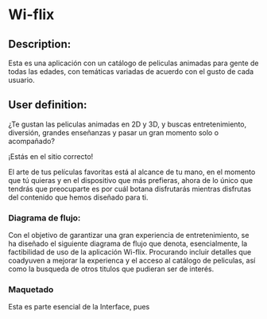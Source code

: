 # Wi-flix

## Description:

Esta es una aplicación con un catálogo de peliculas animadas para gente de todas las edades, con temáticas variadas de acuerdo con el gusto de cada usuario. 

## User definition:

¿Te gustan las peliculas animadas en 2D y 3D, y buscas entretenimiento, diversión, grandes enseñanzas y pasar un gran momento solo o acompañado? 


¡Estás en el sitio correcto! 


El arte de tus películas favoritas está al alcance de tu mano, en el momento que tú quieras y en el dispositivo que más prefieras, ahora de lo único que tendrás que preocuparte es por cuál botana disfrutarás mientras disfrutas del contenido que hemos diseñado para ti. 

### Diagrama de flujo:

Con el objetivo de garantizar una gran experiencia de entretenimiento, se ha diseñado el siguiente diagrama de flujo que denota, esencialmente, la factibilidad de uso de la aplicación Wi-flix. Procurando incluir detalles que coadyuven a mejorar la experienca y el acceso al catálogo de peliculas, así como la busqueda de otros titulos que pudieran ser de interés. 

### Maquetado

Esta es parte esencial de la Interface, pues 
